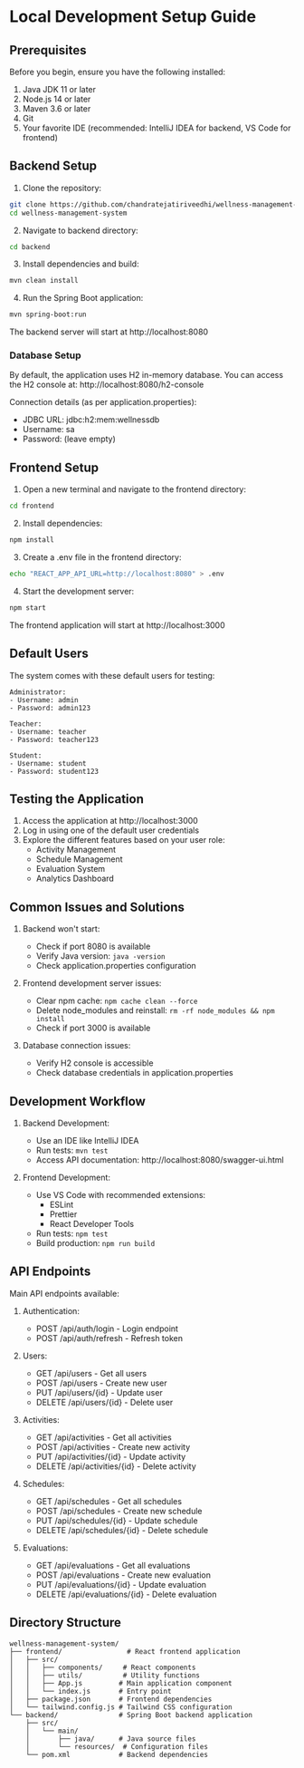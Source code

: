 # Local Development Setup Guide

## Prerequisites

Before you begin, ensure you have the following installed:
1. Java JDK 11 or later
2. Node.js 14 or later
3. Maven 3.6 or later
4. Git
5. Your favorite IDE (recommended: IntelliJ IDEA for backend, VS Code for frontend)

## Backend Setup

1. Clone the repository:
```bash
git clone https://github.com/chandratejatiriveedhi/wellness-management-system.git
cd wellness-management-system
```

2. Navigate to backend directory:
```bash
cd backend
```

3. Install dependencies and build:
```bash
mvn clean install
```

4. Run the Spring Boot application:
```bash
mvn spring-boot:run
```

The backend server will start at http://localhost:8080

### Database Setup
By default, the application uses H2 in-memory database. You can access the H2 console at:
http://localhost:8080/h2-console

Connection details (as per application.properties):
- JDBC URL: jdbc:h2:mem:wellnessdb
- Username: sa
- Password: (leave empty)

## Frontend Setup

1. Open a new terminal and navigate to the frontend directory:
```bash
cd frontend
```

2. Install dependencies:
```bash
npm install
```

3. Create a .env file in the frontend directory:
```bash
echo "REACT_APP_API_URL=http://localhost:8080" > .env
```

4. Start the development server:
```bash
npm start
```

The frontend application will start at http://localhost:3000

## Default Users

The system comes with these default users for testing:

```
Administrator:
- Username: admin
- Password: admin123

Teacher:
- Username: teacher
- Password: teacher123

Student:
- Username: student
- Password: student123
```

## Testing the Application

1. Access the application at http://localhost:3000
2. Log in using one of the default user credentials
3. Explore the different features based on your user role:
   - Activity Management
   - Schedule Management
   - Evaluation System
   - Analytics Dashboard

## Common Issues and Solutions

1. Backend won't start:
   - Check if port 8080 is available
   - Verify Java version: `java -version`
   - Check application.properties configuration

2. Frontend development server issues:
   - Clear npm cache: `npm cache clean --force`
   - Delete node_modules and reinstall: `rm -rf node_modules && npm install`
   - Check if port 3000 is available

3. Database connection issues:
   - Verify H2 console is accessible
   - Check database credentials in application.properties

## Development Workflow

1. Backend Development:
   - Use an IDE like IntelliJ IDEA
   - Run tests: `mvn test`
   - Access API documentation: http://localhost:8080/swagger-ui.html

2. Frontend Development:
   - Use VS Code with recommended extensions:
     - ESLint
     - Prettier
     - React Developer Tools
   - Run tests: `npm test`
   - Build production: `npm run build`

## API Endpoints

Main API endpoints available:

1. Authentication:
   - POST /api/auth/login - Login endpoint
   - POST /api/auth/refresh - Refresh token

2. Users:
   - GET /api/users - Get all users
   - POST /api/users - Create new user
   - PUT /api/users/{id} - Update user
   - DELETE /api/users/{id} - Delete user

3. Activities:
   - GET /api/activities - Get all activities
   - POST /api/activities - Create new activity
   - PUT /api/activities/{id} - Update activity
   - DELETE /api/activities/{id} - Delete activity

4. Schedules:
   - GET /api/schedules - Get all schedules
   - POST /api/schedules - Create new schedule
   - PUT /api/schedules/{id} - Update schedule
   - DELETE /api/schedules/{id} - Delete schedule

5. Evaluations:
   - GET /api/evaluations - Get all evaluations
   - POST /api/evaluations - Create new evaluation
   - PUT /api/evaluations/{id} - Update evaluation
   - DELETE /api/evaluations/{id} - Delete evaluation

## Directory Structure

```
wellness-management-system/
├── frontend/                # React frontend application
│   ├── src/
│   │   ├── components/     # React components
│   │   ├── utils/          # Utility functions
│   │   ├── App.js         # Main application component
│   │   └── index.js       # Entry point
│   ├── package.json       # Frontend dependencies
│   └── tailwind.config.js # Tailwind CSS configuration
└── backend/               # Spring Boot backend application
    ├── src/
    │   └── main/
    │       ├── java/      # Java source files
    │       └── resources/  # Configuration files
    └── pom.xml            # Backend dependencies
```